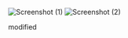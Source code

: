 ![Screenshot (1)](https://github.com/user-attachments/assets/2c6513cd-7599-49f2-83d0-7e21590c20f9)
![Screenshot (2)](https://github.com/user-attachments/assets/2172ba7b-f5ff-4ef2-8cb9-6009204018c4)



modified
